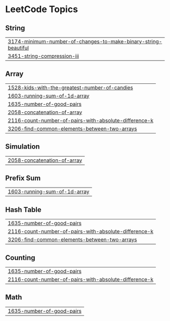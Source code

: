 <!---LeetCode Topics Start-->
# LeetCode Topics
## String
|  |
| ------- |
| [3174-minimum-number-of-changes-to-make-binary-string-beautiful](https://github.com/Taruna-M/DSA/tree/master/3174-minimum-number-of-changes-to-make-binary-string-beautiful) |
| [3451-string-compression-iii](https://github.com/Taruna-M/DSA/tree/master/3451-string-compression-iii) |
## Array
|  |
| ------- |
| [1528-kids-with-the-greatest-number-of-candies](https://github.com/Taruna-M/DSA/tree/master/1528-kids-with-the-greatest-number-of-candies) |
| [1603-running-sum-of-1d-array](https://github.com/Taruna-M/DSA/tree/master/1603-running-sum-of-1d-array) |
| [1635-number-of-good-pairs](https://github.com/Taruna-M/DSA/tree/master/1635-number-of-good-pairs) |
| [2058-concatenation-of-array](https://github.com/Taruna-M/DSA/tree/master/2058-concatenation-of-array) |
| [2116-count-number-of-pairs-with-absolute-difference-k](https://github.com/Taruna-M/DSA/tree/master/2116-count-number-of-pairs-with-absolute-difference-k) |
| [3206-find-common-elements-between-two-arrays](https://github.com/Taruna-M/DSA/tree/master/3206-find-common-elements-between-two-arrays) |
## Simulation
|  |
| ------- |
| [2058-concatenation-of-array](https://github.com/Taruna-M/DSA/tree/master/2058-concatenation-of-array) |
## Prefix Sum
|  |
| ------- |
| [1603-running-sum-of-1d-array](https://github.com/Taruna-M/DSA/tree/master/1603-running-sum-of-1d-array) |
## Hash Table
|  |
| ------- |
| [1635-number-of-good-pairs](https://github.com/Taruna-M/DSA/tree/master/1635-number-of-good-pairs) |
| [2116-count-number-of-pairs-with-absolute-difference-k](https://github.com/Taruna-M/DSA/tree/master/2116-count-number-of-pairs-with-absolute-difference-k) |
| [3206-find-common-elements-between-two-arrays](https://github.com/Taruna-M/DSA/tree/master/3206-find-common-elements-between-two-arrays) |
## Counting
|  |
| ------- |
| [1635-number-of-good-pairs](https://github.com/Taruna-M/DSA/tree/master/1635-number-of-good-pairs) |
| [2116-count-number-of-pairs-with-absolute-difference-k](https://github.com/Taruna-M/DSA/tree/master/2116-count-number-of-pairs-with-absolute-difference-k) |
## Math
|  |
| ------- |
| [1635-number-of-good-pairs](https://github.com/Taruna-M/DSA/tree/master/1635-number-of-good-pairs) |
<!---LeetCode Topics End-->
